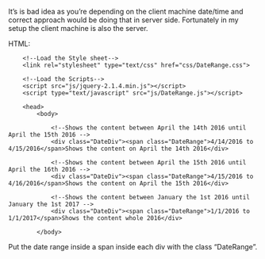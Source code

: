 



It’s is bad idea as you’re depending on the client machine date/time and correct approach would be doing that in server side. Fortunately  in my setup the client machine is also the server.

HTML:

<!DOCTYPE html>
<html>
    <head>
        <meta charset="UTF-8">
        <title>Code - Display content based on the date</title>
        
        <!--Load the Style sheet-->
        <link rel="stylesheet" type="text/css" href="css/DateRange.css">
        
        <!--Load the Scripts-->
        <script src="js/jquery-2.1.4.min.js"></script>
        <script type="text/javascript" src="js/DateRange.js"></script>
        
        <head>
            <body>
                
                <!--Shows the content between April the 14th 2016 until  April the 15th 2016 -->
                <div class="DateDiv"><span class="DateRange">4/14/2016 to 4/15/2016</span>Shows the content on April the 14th 2016</div>
                
                <!--Shows the content between April the 15th 2016 until  April the 16th 2016 -->
                <div class="DateDiv"><span class="DateRange">4/15/2016 to 4/16/2016</span>Shows the content on April the 15th 2016</div>
                
                <!--Shows the content between January the 1st 2016 until January the 1st 2017 -->
                <div class="DateDiv"><span class="DateRange">1/1/2016 to 1/1/2017</span>Shows the content whole 2016</div>
                
            </body>
</html>

Put the date range inside a span inside each div with the class “DateRange”.

